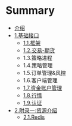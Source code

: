 # Summary

* [介绍](README.md)
* [1.基础接口](basis.md)
   * [1.1.框架](kuang_jia.md)
   * [1.2.交易-期货](12jiao_6613-_qi_huo.md)
   * 1.3.策略进程
   * 1.4.策略管理
   * 1.5.订单管理&风控
   * 1.6.客户端管理
   * [1.7.资金账户管理](17zi_jin_zhang_hu_guan_li.md)
   * [1.8.行情](18xing_qing.md)
   * [1.9.认证](19ren_zheng.md)
* [2.附录一:资源介绍](2fulu_4e003a_zi_yuan_jie_shao_md.md)
   * [2.1.Redis](21redis.md)

